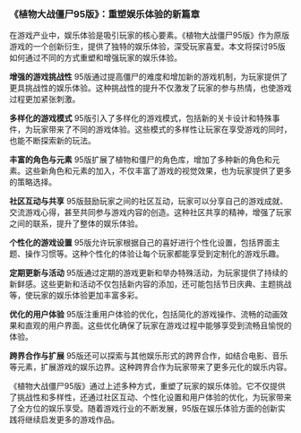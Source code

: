### 《植物大战僵尸95版》：重塑娱乐体验的新篇章

在游戏产业中，娱乐体验是吸引玩家的核心要素。《植物大战僵尸95版》作为原版游戏的一个创新衍生，提供了独特的娱乐体验，深受玩家喜爱。本文将探讨95版如何通过不同的方式重塑和增强玩家的娱乐体验。

**增强的游戏挑战性**
95版通过提高僵尸的难度和增加新的游戏机制，为玩家提供了更具挑战性的娱乐体验。这种挑战性的提升不仅激发了玩家的参与热情，也使游戏过程更加紧张刺激。

**多样化的游戏模式**
95版引入了多样化的游戏模式，包括新的关卡设计和特殊事件，为玩家带来了不同的游戏体验。这些模式的多样性让玩家在享受游戏的同时，也能不断探索新的玩法。

**丰富的角色与元素**
95版扩展了植物和僵尸的角色库，增加了多种新的角色和元素。这些新角色和元素的加入，不仅丰富了游戏的视觉效果，也为玩家提供了更多的策略选择。

**社区互动与共享**
95版鼓励玩家之间的社区互动，玩家可以分享自己的游戏成就、交流游戏心得，甚至共同参与游戏内容的创造。这种社区共享的精神，增强了玩家之间的联系，提升了整体的娱乐体验。

**个性化的游戏设置**
95版允许玩家根据自己的喜好进行个性化设置，包括界面主题、操作习惯等。这种个性化的体验让每个玩家都能享受到定制化的游戏乐趣。

**定期更新与活动**
95版通过定期的游戏更新和举办特殊活动，为玩家提供了持续的新鲜感。这些更新和活动不仅包括新内容的添加，还可能包括节日庆典、主题挑战等，使玩家的娱乐体验更加丰富多彩。

**优化的用户体验**
95版注重用户体验的优化，包括简化的游戏操作、流畅的动画效果和直观的用户界面。这些优化确保了玩家在游戏过程中能够享受到流畅且愉悦的体验。

**跨界合作与扩展**
95版还可以探索与其他娱乐形式的跨界合作，如结合电影、音乐等元素，扩展游戏的娱乐边界。这种跨界合作为玩家带来了更多元化的娱乐内容。

《植物大战僵尸95版》通过上述多种方式，重塑了玩家的娱乐体验。它不仅提供了挑战性和多样性，还通过社区互动、个性化设置和用户体验的优化，为玩家带来了全方位的娱乐享受。随着游戏行业的不断发展，95版在娱乐体验方面的创新实践将继续启发更多的游戏作品。